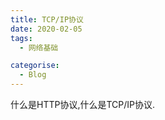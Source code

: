 ```yaml
---
title: TCP/IP协议
date: 2020-02-05
tags:
  - 网络基础

categorise:
  - Blog
---
```


什么是HTTP协议,什么是TCP/IP协议.

<!-- more -->

